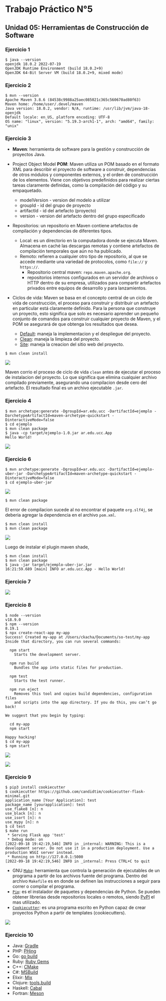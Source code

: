 # Trabajo Práctico N°5

## Unidad 05: Herramientas de Construcción de Software

### Ejercicio 1

```console
$ java --version
openjdk 18.0.2 2022-07-19
OpenJDK Runtime Environment (build 18.0.2+9)
OpenJDK 64-Bit Server VM (build 18.0.2+9, mixed mode)
```

### Ejercicio 2

```console
$ mvn --version
Apache Maven 3.8.6 (84538c9988a25aec085021c365c560670ad80f63)
Maven home: /home/user/.devel/maven
Java version: 18.0.2, vendor: N/A, runtime: /usr/lib/jvm/java-18-openjdk
Default locale: en_US, platform encoding: UTF-8
OS name: "linux", version: "5.19.3-arch1-1", arch: "amd64", family: "unix"
```

### Ejercicio 3

- **Maven**: herramienta de software para la gestión y construcción de proyectos Java.

- Project Object Model **POM**: Maven utiliza un POM basado en el formato
XML para describir el proyecto de software a construir, dependencias de
otros módulos y componentes externos, y el orden de construcción de los
elementos. Viene con objetivos predefinidos para realizar ciertas tareas
claramente definidas, como la compilación del código y su empaquetado.

  - modelVersion - version del modelo a utilizar
  - groupId - id del grupo de proyecto
  - artifactId - id del artefacto (proyecto)
  - version - version del artefacto dentro del grupo especificado

- Repositorios: un repositorio en Maven contiene artefactos de compilación y
dependencias de diferentes tipos.

	- Local: es un directorio en la computadora donde se ejecuta Maven. Almacena
	en caché las descargas remotas y contiene artefactos de compilación
	temporales que aún no ha publicado.
	- Remoto: refieren a cualquier otro tipo de repositorio, al que se accede
	mediante una variedad de protocolos, como `file://` y `https://`.
		- Repositorio central maven: `repo.maven.apache.org`.
		- repositorios internos configurados en un servidor de archivos o HTTP
		dentro de su empresa, utilizados para compartir artefactos privados entre
		equipos de desarrollo y para lanzamientos.

- Ciclos de vida: Maven se basa en el concepto central de un ciclo de vida de
construcción, el proceso para construir y distribuir un artefacto en
particular está claramente definido. Para la persona que construye un proyecto,
esto significa que solo es necesario aprender un pequeño conjunto de comandos
para construir cualquier proyecto de Maven, y el POM se asegurará de que
obtenga los resultados que desea.

	- [Default](https://maven.apache.org/guides/introduction/introduction-to-the-lifecycle.html#default-lifecycle):
	maneja la implementacion y el despliegue del proyecto.
	- [Clean](https://maven.apache.org/guides/introduction/introduction-to-the-lifecycle.html#clean-lifecycle):
	maneja la limpieza del proyecto.
	- [Site](https://maven.apache.org/guides/introduction/introduction-to-the-lifecycle.html#site-lifecycle):
	maneja la creacion del sitio web del proyecto.

```console
$ mvn clean install
```

![](../files/05/03-01.png)

Maven corrio el proceso de ciclo de vida `clean` antes de ejecutar el proceso de
instalacion del proyecto. Lo que significa que elimina cualquier archivo
compilado previamente, asegurando una compilacion desde cero del artefacto. El
resultado final es un archivo ejecutable `.jar`.

### Ejercicio 4

```console
$ mvn archetype:generate -DgroupId=ar.edu.ucc -DartifactId=ejemplo -DarchetypeArtifactId=maven-archetype-quickstart -DinteractiveMode=false
$ cd ejemplo
$ mvn clean package
$ java -cp target/ejemplo-1.0.jar ar.edu.ucc.App
Hello World!
```

![](../files/05/04-01.png)

### Ejercicio 6

```console
$ mvn archetype:generate -DgroupId=ar.edu.ucc -DartifactId=ejemplo-uber-jar -DarchetypeArtifactId=maven-archetype-quickstart -DinteractiveMode=false
$ cd ejemplo-uber-jar
```

![](../files/05/06-01.png)

```console
$ mvn clean package
```

El error de compilacion sucede al no encontrar el paquete `org.slf4j`, se
deberia agregar la dependencia en el archivo `pom.xml`.

```console
$ mvn clean install
$ mvn clean package
```

![](../files/05/06-02.png)

<!-- No me funciono la compilacion con classpaths -->

Luego de instalar el plugin maven shade,

```console
$ mvn clean install
$ mvn clean package
$ java -jar target/ejemplo-uber-jar.jar
16:21:59.689 [main] INFO ar.edu.ucc.App - Hello World!
```

### Ejercicio 7

![](../files/05/07-01.png)

### Ejercicio 8

```console
$ node --version
v18.9.0
$ npm --version
8.19.1
$ npx create-react-app my-app
Success! Created my-app at /Users/ckacha/Documents/so-test/my-app
Inside that directory, you can run several commands:

  npm start
    Starts the development server.

  npm run build
    Bundles the app into static files for production.

  npm test
    Starts the test runner.

  npm run eject
    Removes this tool and copies build dependencies, configuration files
    and scripts into the app directory. If you do this, you can’t go back!

We suggest that you begin by typing:

  cd my-app
  npm start

Happy hacking!
$ cd my-app
$ npm start
```

![](../files/05/08-01.png)

![](../files/05/08-02.png)

### Ejercicio 9

```console
$ pip3 install cookiecutter
$ cookiecutter https://github.com/candidtim/cookiecutter-flask-minimal.git
application_name [Your Application]: test
package_name [yourapplication]: test
use_flake8 [n]: n 
use_black [n]: n
use_isort [n]: n
use_mypy [n]: n
$ cd test
$ make run
 * Serving Flask app 'test'
 * Debug mode: on
[2022-09-18 19:42:19,546] INFO in _internal: WARNING: This is a development server. Do not use it in a production deployment. Use a production WSGI server instead.
 * Running on http://127.0.0.1:5000
[2022-09-18 19:42:19,546] INFO in _internal: Press CTRL+C to quit
```

- GNU [`Make`](https://www.gnu.org/software/make/): herramienta que controla la
generación de ejecutables de un programa a partir de los archivos fuente del
programa. Dentro del archivo `Makefile` es en donde se definen las instrucciones
a seguir para correr o compilar el programa.
- [`Pip`](https://pip.pypa.io/en/stable/): es el instalador de paquetes y
dependencias de Python. Se pueden obtener librerias desde repositorios
locales o remotos, siendo [PyPI](https://pypi.org/) el mas utilizado.
- [`Cookiecutter`](https://cookiecutter.readthedocs.io/en/stable/): es una
programa escrito en Python capaz de crear proyectos Python a partir de
templates (cookiecutters).

![](../files/05/09-01.png)

### Ejercicio 10

- Java: [Gradle](https://gradle.org/)
- PHP: [PHing](https://www.phing.info/)
- Go: [go build](https://pkg.go.dev/cmd/go#hdr-Compile_packages_and_dependencies)
- Ruby: [Ruby Gems](https://rubygems.org)
- C++: [CMake](https://cmake.org/)
- C#: [MSBuild](https://github.com/dotnet/msbuild)
- Elixir: [Mix](https://hexdocs.pm/mix/Mix.html)
- Clojure: [tools.build](https://clojure.org/guides/tools_build)
- Haskell: [Cabal](https://www.haskell.org/cabal/)
- Fortran: [Meson](https://mesonbuild.com/)
